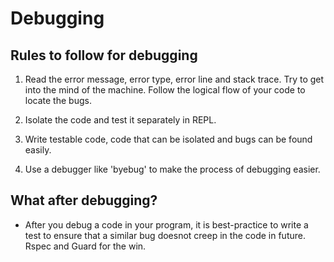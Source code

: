 # Debugging

## Rules to follow for debugging

 1) Read the error message, error type, error line and stack trace. Try to get into the mind of the machine. Follow the logical flow of your code to locate the bugs.

 2) Isolate the code and test it separately in REPL.

 3) Write testable code, code that can be isolated and bugs can be found easily.

 4) Use a debugger like 'byebug' to make the process of debugging easier.

## What after debugging?

* After you debug a code in your program, it is best-practice to write a test to ensure that a similar bug doesnot creep in the code in future. Rspec and Guard for the win.